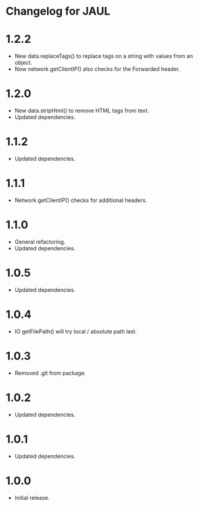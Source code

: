 # Changelog for JAUL

1.2.2
=====
* New data.replaceTags() to replace tags on a string with values from an object.
* Now network.getClientIP() also checks for the Forwarded header.

1.2.0
=====
* New data.stripHtml() to remove HTML tags from text.
* Updated dependencies.

1.1.2
=====
* Updated dependencies.

1.1.1
=====
* Network getClientIP() checks for additional headers.

1.1.0
=====
* General refactoring.
* Updated dependencies.

1.0.5
=====
* Updated dependencies.

1.0.4
=====
* IO getFilePath() will try local / absolute path last.

1.0.3
=====
* Removed .git from package.

1.0.2
=====
* Updated dependencies.

1.0.1
=====
* Updated dependencies.

1.0.0
=====
* Initial release.
